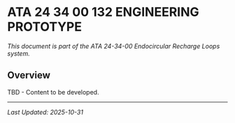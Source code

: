 # ATA 24 34 00 132 ENGINEERING PROTOTYPE

*This document is part of the ATA 24-34-00 Endocircular Recharge Loops system.*

## Overview

TBD - Content to be developed.

---

*Last Updated: 2025-10-31*
